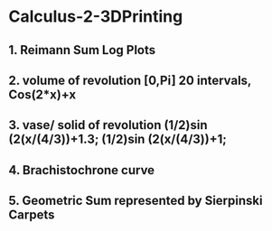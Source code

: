 # Calculus-2-3DPrinting
## 1. Reimann Sum Log Plots
## 2. volume of revolution [0,Pi] 20 intervals, Cos(2*x)+x
## 3. vase/ solid of revolution (1/2)sin (2(x/(4/3))+1.3; (1/2)sin (2(x/(4/3))+1;
## 4. Brachistochrone curve
## 5. Geometric Sum represented by Sierpinski Carpets
